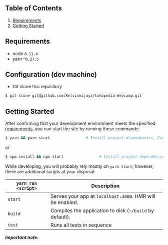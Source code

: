 ## Table of Contents
1. [Requirements](#requirements)
2. [Getting Started](#getting-started)

## Requirements
* node `8.11.4`
* yarn `^0.27.5`

## Configuration (dev machine)
- Git clone this repository
```bash
$ git clone git@github.com:Kelvinmijaya/tokopedia-devcamp.git
```

## Getting Started

After confirming that your development environment meets the specified [requirements](#requirements),
you can start the site by running these commands:

```bash
$ yarn && yarn start                # Install project dependencies, Compile and launch
```
or

```bash
$ npm install && npm start                # Install project dependencies, Compile and launch
```

While developing, you will probably rely mostly on `yarn start`; however, there are additional scripts at your disposal:

|`yarn run <script>`|Description|
|------------------|-----------|
|`start` |Serves your app at `localhost:3000`. HMR will be enabled.|
|`build`|Compiles the application to disk (`~/build` by default).|
|`test`|Runs all tests in sequence|
***Important note:***
